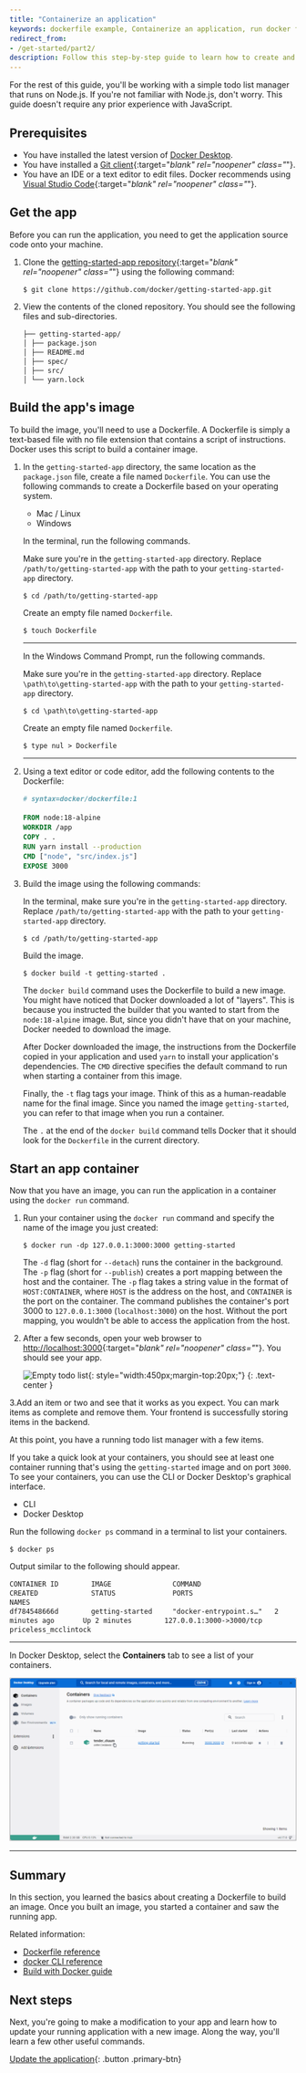 ```yaml
---
title: "Containerize an application"
keywords: dockerfile example, Containerize an application, run docker file, running docker file, how to run dockerfile, example dockerfile, how to create a docker container, create dockerfile, simple dockerfile, creating containers
redirect_from:
- /get-started/part2/
description: Follow this step-by-step guide to learn how to create and run a containerized application using Docker
---
```


For the rest of this guide, you'll be working with a simple todo
list manager that runs on Node.js. If you're not familiar with Node.js,
don't worry. This guide doesn't require any prior experience with JavaScript.

## Prerequisites

- You have installed the latest version of [Docker Desktop](../get-docker.md).
- You have installed a [Git client](https://git-scm.com/downloads){:target="_blank" rel="noopener" class="_"}.
- You have an IDE or a text editor to edit files. Docker recommends using [Visual Studio Code](https://code.visualstudio.com/){:target="_blank" rel="noopener" class="_"}.

## Get the app

Before you can run the application, you need to get the application source code onto your machine.

1. Clone the [getting-started-app repository](https://github.com/docker/getting-started-app/tree/main){:target="_blank" rel="noopener" class="_"} using the following command:

   ```console
   $ git clone https://github.com/docker/getting-started-app.git
   ```

2. View the contents of the cloned repository. You should see the following files and sub-directories.

   ```
   ├── getting-started-app/
   │ ├── package.json
   │ ├── README.md
   │ ├── spec/
   │ ├── src/
   │ └── yarn.lock
   ```

## Build the app's image

To build the image, you'll need to use a Dockerfile. A Dockerfile is simply a text-based file with no file extension that contains a script of instructions. Docker uses this script to build a container image.

1. In the `getting-started-app` directory, the same location as the `package.json` file, create a file named `Dockerfile`. You can use the following commands to create a Dockerfile based on your operating system.

   <ul class="nav nav-tabs">
     <li class="active"><a data-toggle="tab" data-target="#mac-linux">Mac / Linux</a></li>
     <li><a data-toggle="tab" data-target="#windows">Windows</a></li>
   </ul>
   <div class="tab-content">
   <div id="mac-linux" class="tab-pane fade in active" markdown="1">

    In the terminal, run the following commands.

    Make sure you're in the `getting-started-app` directory. Replace `/path/to/getting-started-app` with the path to your `getting-started-app` directory.
    ```console
    $ cd /path/to/getting-started-app
    ```
    Create an empty file named `Dockerfile`.
    ```console
    $ touch Dockerfile
    ```

    <hr>
   </div>
   <div id="windows" class="tab-pane fade" markdown="1">

    In the Windows Command Prompt, run the following commands.

    Make sure you're in the `getting-started-app` directory. Replace `\path\to\getting-started-app` with the path to your `getting-started-app` directory.
    ```console
    $ cd \path\to\getting-started-app
    ```
    Create an empty file named `Dockerfile`.
    ```console
    $ type nul > Dockerfile
    ```
    <hr>
   </div>
   </div>

2. Using a text editor or code editor, add the following contents to the Dockerfile:

   ```dockerfile
   # syntax=docker/dockerfile:1
   
   FROM node:18-alpine
   WORKDIR /app
   COPY . .
   RUN yarn install --production
   CMD ["node", "src/index.js"]
   EXPOSE 3000
   ```

3. Build the image using the following commands:

   In the terminal, make sure you're in the `getting-started-app` directory. Replace `/path/to/getting-started-app` with the path to your `getting-started-app` directory.

   ```console
   $ cd /path/to/getting-started-app
   ```

   Build the image.
   ```console
   $ docker build -t getting-started .
   ```

   The `docker build` command uses the Dockerfile to build a new image. You might have noticed that Docker downloaded a lot of "layers". This is because you instructed the builder that you wanted to start from the `node:18-alpine` image. But, since you didn't have that on your machine, Docker needed to download the image.

   After Docker downloaded the image, the instructions from the Dockerfile copied in your application and used `yarn` to install your application's dependencies. The `CMD` directive specifies the default command to run when starting a container from this image.

   Finally, the `-t` flag tags your image. Think of this as a human-readable name for the final image. Since you named the image `getting-started`, you can refer to that image when you run a container.

   The `.` at the end of the `docker build` command tells Docker that it should look for the `Dockerfile` in the current directory.

## Start an app container

Now that you have an image, you can run the application in a container using the `docker run` command.

1. Run your container using the `docker run` command and specify the name of the image you just created:

   ```console
   $ docker run -dp 127.0.0.1:3000:3000 getting-started
   ```

   The `-d` flag (short for `--detach`) runs the container in the background.
   The `-p` flag (short for `--publish`) creates a port mapping between the host and the container.
   The `-p` flag takes a string value in the format of `HOST:CONTAINER`,
   where `HOST` is the address on the host, and `CONTAINER` is the port on the container.
   The command publishes the container's port 3000 to `127.0.0.1:3000` (`localhost:3000`) on the host.
   Without the port mapping, you wouldn't be able to access the application from the host.

2. After a few seconds, open your web browser to [http://localhost:3000](http://localhost:3000){:target="_blank" rel="noopener" class="_"}.
   You should see your app.

   ![Empty todo list](images/todo-list-empty.png){: style="width:450px;margin-top:20px;"}
   {: .text-center }

3.Add an item or two and see that it works as you expect. You can mark items as complete and remove them. Your frontend is successfully storing items in the backend.


At this point, you have a running todo list manager with a few items.

If you take a quick look at your containers, you should see at least one container running that's using the `getting-started` image and on port `3000`. To see your containers, you can use the CLI or Docker Desktop's graphical interface.

   <ul class="nav nav-tabs">
     <li class="active"><a data-toggle="tab" data-target="#cli">CLI</a></li>
     <li><a data-toggle="tab" data-target="#gui">Docker Desktop</a></li>
   </ul>
   <div class="tab-content">
   <div id="cli" class="tab-pane fade in active" markdown="1">

Run the following `docker ps` command in a terminal to list your containers.

```console
$ docker ps
```
Output similar to the following should appear.
```console
CONTAINER ID        IMAGE               COMMAND                  CREATED             STATUS              PORTS                      NAMES
df784548666d        getting-started     "docker-entrypoint.s…"   2 minutes ago       Up 2 minutes        127.0.0.1:3000->3000/tcp   priceless_mcclintock
```

<hr>
</div>
<div id="gui" class="tab-pane fade" markdown="1">

In Docker Desktop, select the **Containers** tab to see a list of your containers.

![Docker Desktop with get-started container running](images/dashboard-two-containers.png)

<hr>
</div>
</div>

## Summary

In this section, you learned the basics about creating a Dockerfile to build an image. Once you built an image, you started a container and saw the running app.

Related information:
 - [Dockerfile reference](../engine/reference/builder.md)
 - [docker CLI reference](/engine/reference/commandline/cli/)
 - [Build with Docker guide](../build/guide/index.md)

## Next steps

Next, you're going to make a modification to your app and learn how to update your running application with a new image. Along the way, you'll learn a few other useful commands.

[Update the application](03_updating_app.md){: .button .primary-btn}
